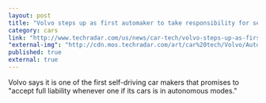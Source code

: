```yaml
---
layout: post
title: "Volvo steps up as first automaker to take responsibility for self-driving car accidents | TechRadar"
category: cars
link: "http://www.techradar.com/us/news/car-tech/volvo-steps-up-as-first-automaker-to-take-responsibility-for-self-driving-car-accidents-1306293?src=rss&attr=all"
"external-img": "http://cdn.mos.techradar.com/art/car%20tech/Volvo/Autonomous%20driving/Volvo-selfdrive1-1200-80.jpg"
published: true
external: true
---
```

<p>
Volvo says it is one of the first self-driving car makers that promises to "accept full liability whenever one if its cars is in autonomous modes."
</p>